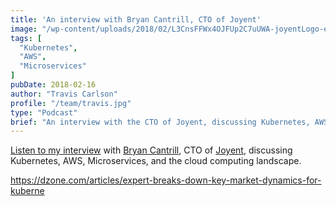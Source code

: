 ```yaml
---
title: 'An interview with Bryan Cantrill, CTO of Joyent'
image: "/wp-content/uploads/2018/02/L3CnsFFWx4OJFUp2C7uUWA-joyentLogo-e1519674835600.png"
tags: [
  "Kubernetes",
  "AWS",
  "Microservices"
]
pubDate: 2018-02-16
author: "Travis Carlson"
profile: "/team/travis.jpg"
type: "Podcast"
brief: "An interview with the CTO of Joyent, discussing Kubernetes, AWS, Microservices, and the cloud computing landscape."
---
```

<a href="https://dzone.com/articles/expert-breaks-down-key-market-dynamics-for-kuberne" rel="noopener" target="_blank">Listen to my interview</a> with <a href="https://twitter.com/bcantrill" target="_blank" rel="noopener">Bryan Cantrill</a>, CTO of <a href="https://www.joyent.com/" target="_blank" rel="noopener">Joyent</a>, discussing Kubernetes, AWS, Microservices, and the cloud computing landscape.
  
<https://dzone.com/articles/expert-breaks-down-key-market-dynamics-for-kuberne>
